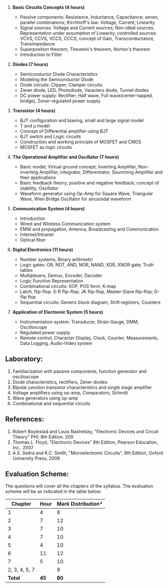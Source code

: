 1. **Basic Circuits Concepts (4 hours)**
    - Passive components: Resistance, Inductance, Capacitance; series, parallel combinations; Kirchhoff's law: Voltage, Current; Linearity
    - Signal sources: Voltage and Current sources; Non-ideal sources; Representation under assumption of Linearity; controlled sources: VCVS, CCVS, VCCS, CCCS; concept of Gain, Transconductance, Transimpedance
    - Superposition theorem, Thevenin's theorem, Norton's theorem
    - Introduction to Filter

2. **Diodes (7 hours)**
    - Semiconductor Diode Characteristics
    - Modeling the Semiconductor Diode
    - Diode circuits: Clipper; Clamper circuits
    - Zener diode, LED, Photodiode, Varacters diode, Tunnel diodes
    - DC power supply: Rectifier; Half wave, Full wave(center-tapped, bridge), Zener-regulated power supply

3. **Transistor (4 hours)**
    - BJT configuration and biasing, small and large signal model
    - T and µ model
    - Concept of Differential amplifier using BJT
    - BJT switch and Logic circuits
    - Construction and working principle of MOSFET and CMOS
    - MOSFET as logic circuits

4. **The Operational Amplifier and Oscillator (7 hours)**
    - Basic model; Virtual ground concept; Inverting Amplifier, Non-inverting Amplifier, Integrator, Differentiator, Ssumming Amplifier and their applications
    - Basic feedback theory; positive and negative feedback; concept of stability; Oscillator
    - Waveform generator using Op-Amp for Square Wave, Triangular Wave, Wien Bridge Oscillator for sinusoidal waveform

5. **Communication System (4 hours)**
    - Introduction
    - Wired and Wireless Communication system
    - EMW and propagation, Antenna, Broadcasting and Communication
    - Internet/Intranet
    - Optical fiber

6. **Digital Electronics (11 hours)**
    - Number systems, Binary arithmetic
    - Logic gates: OR, NOT, AND, NOR, NAND, XOR, XNOR gate; Truth tables
    - Multiplexers, Demux, Encoder, Decoder
    - Logic Function Representation
    - Combinational circuits: SOP, POS form; K-map
    - Latch, flip-flop: S-R flip-flop; JK flip-flop, Master-Slave flip-flop; D-flip flop
    - Sequential circuits: Generic block diagram; Shift registers; Counters

7. **Application of Electronic System (5 hours)**
    - Instrumentation system: Transducer, Strain Gauge, DMM, Oscilloscope
    - Regulated power supply
    - Remote control, Character Display, Clock, Counter, Measurements, Data Logging, Audio-Video system

## **Laboratory:**

1. Familiarization with passive components, function generator and oscilloscope
2. Diode characteristics, rectifiers, Zener diodes
3. Bipolar junction transistor characteristics and single stage amplifier
4. Voltage amplifiers using op-amp, Comparators, Schmitt
5. Wave generators using op-amp
6. Combinational and sequential circuits

## **References:**

1. Robert Boylestad and Louis Nashelsky, "Electronic Devices and Circuit Theory" PHI; 8th Edition. 200
2. Thomas L. Floyd, "Electronic Devices" 8th Edition, Pearson Education, Inc., 2007
3. A.S. Sedra and K.C. Smith, "Microelectronic Circuits", 6th Edition, Oxford University Press, 2006

## **Evaluation Scheme:**

The questions will cover all the chapters of the syllabus. The evaluation scheme will be as indicated in the table below:

| Chapter       | Hour   | Mark Distribution* |
| ------------- | ------ | ------------------ |
| 1             | 4      | 8                  |
| 2             | 7      | 12                 |
| 3             | 7      | 10                 |
| 4             | 7      | 10                 |
| 5             | 4      | 10                 |
| 6             | 11     | 12                 |
| 7             | 5      | 10                 |
| 2, 3, 4, 5, 7 |        | 8                  |
| **Total**     | **45** | **80**             |


